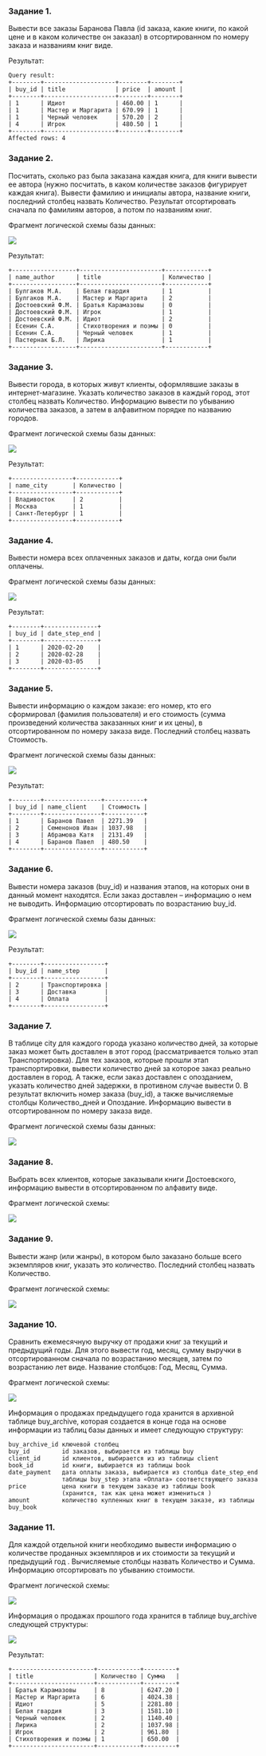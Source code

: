 ### Задание 1.

Вывести все заказы Баранова Павла (id заказа, какие книги, по какой цене и в каком количестве он заказал) в отсортированном по номеру заказа и названиям книг виде.

Результат:
```
Query result:
+--------+--------------------+--------+--------+
| buy_id | title              | price  | amount |
+--------+--------------------+--------+--------+
| 1      | Идиот              | 460.00 | 1      |
| 1      | Мастер и Маргарита | 670.99 | 1      |
| 1      | Черный человек     | 570.20 | 2      |
| 4      | Игрок              | 480.50 | 1      |
+--------+--------------------+--------+--------+
Affected rows: 4
```

### Задание 2. 

Посчитать, сколько раз была заказана каждая книга, для книги вывести ее автора (нужно посчитать, в каком количестве заказов фигурирует каждая книга).  Вывести фамилию и инициалы автора, название книги, последний столбец назвать Количество. Результат отсортировать сначала  по фамилиям авторов, а потом по названиям книг.

Фрагмент логической схемы базы данных:  

![ ](https://ucarecdn.com/c9356f96-1b19-42ce-8c9e-e7a8169734fc/)

Результат:
```
+------------------+-----------------------+------------+
| name_author      | title                 | Количество |
+------------------+-----------------------+------------+
| Булгаков М.А.    | Белая гвардия         | 1          |
| Булгаков М.А.    | Мастер и Маргарита    | 2          |
| Достоевский Ф.М. | Братья Карамазовы     | 0          |
| Достоевский Ф.М. | Игрок                 | 1          |
| Достоевский Ф.М. | Идиот                 | 2          |
| Есенин С.А.      | Стихотворения и поэмы | 0          |
| Есенин С.А.      | Черный человек        | 1          |
| Пастернак Б.Л.   | Лирика                | 1          |
+------------------+-----------------------+------------+
```

### Задание 3. 

Вывести города, в которых живут клиенты, оформлявшие заказы в интернет-магазине. Указать количество заказов в каждый город, этот столбец назвать Количество. Информацию вывести по убыванию количества заказов, а затем в алфавитном порядке по названию городов.

Фрагмент логической схемы базы данных:

![](https://ucarecdn.com/1e4836b9-6cf8-41bd-9f82-38b11c7882aa/)

Результат:
```
+-----------------+------------+
| name_city       | Количество |
+-----------------+------------+
| Владивосток     | 2          |
| Москва          | 1          |
| Санкт-Петербург | 1          |
+-----------------+------------+
```

### Задание 4.

Вывести номера всех оплаченных заказов и даты, когда они были оплачены.

Фрагмент логической схемы базы данных:

![](https://ucarecdn.com/a6be5406-fcef-4a74-89bc-eb7833621092/)

Результат:
```
+--------+---------------+
| buy_id | date_step_end |
+--------+---------------+
| 1      | 2020-02-20    |
| 2      | 2020-02-28    |
| 3      | 2020-03-05    |
+--------+---------------+
```

### Задание 5.

Вывести информацию о каждом заказе: его номер, кто его сформировал (фамилия пользователя) и его стоимость (сумма произведений количества заказанных книг и их цены), в отсортированном по номеру заказа виде. Последний столбец назвать Стоимость.

Фрагмент логической схемы базы данных:

![](https://ucarecdn.com/cce071e8-3a35-4642-8fff-460f0899e4eb/)

Результат:
```
+--------+----------------+-----------+
| buy_id | name_client    | Стоимость |
+--------+----------------+-----------+
| 1      | Баранов Павел  | 2271.39   |
| 2      | Семенонов Иван | 1037.98   |
| 3      | Абрамова Катя  | 2131.49   |
| 4      | Баранов Павел  | 480.50    |
+--------+----------------+-----------+
```

### Задание 6. 

Вывести номера заказов (buy_id) и названия этапов, на которых они в данный момент находятся. Если заказ доставлен –  информацию о нем не выводить. Информацию отсортировать по возрастанию buy_id.

Фрагмент логической схемы базы данных:

![](https://ucarecdn.com/0178ea29-ab37-4ce9-83ac-bd49d2636c20/)

Результат:
```
+--------+-----------------+
| buy_id | name_step       |
+--------+-----------------+
| 2      | Транспортировка |
| 3      | Доставка        |
| 4      | Оплата          |
+--------+-----------------+
```

### Задание 7.

В таблице city для каждого города указано количество дней, за которые заказ может быть доставлен в этот город (рассматривается только этап Транспортировка). Для тех заказов, которые прошли этап транспортировки, вывести количество дней за которое заказ реально доставлен в город. А также, если заказ доставлен с опозданием, указать количество дней задержки, в противном случае вывести 0. В результат включить номер заказа (buy_id), а также вычисляемые столбцы Количество_дней и Опоздание. Информацию вывести в отсортированном по номеру заказа виде.

Фрагмент логической схемы базы данных:

![](https://ucarecdn.com/6b3c2d87-7353-48e6-adfd-26c338886f4a/)

### Задание 8.

Выбрать всех клиентов, которые заказывали книги Достоевского, информацию вывести в отсортированном по алфавиту виде.

Фрагмент логической схемы:

![](https://ucarecdn.com/81b4c54e-bfb0-4582-9df9-279b6be0154e/)

### Задание 9.

Вывести жанр (или жанры), в котором было заказано больше всего экземпляров книг, указать это количество. Последний столбец назвать Количество.

Фрагмент логической схемы:

![](https://ucarecdn.com/710494ce-e3a3-4d4b-8f10-5ab41b474b31/)

### Задание 10.

Сравнить ежемесячную выручку от продажи книг за текущий и предыдущий годы. Для этого вывести год, месяц, сумму выручки в отсортированном сначала по возрастанию месяцев, затем по возрастанию лет виде. Название столбцов: Год, Месяц, Сумма.

Фрагмент логической схемы:

![](https://ucarecdn.com/843369b4-8065-4023-99bf-60a08aaafa34/)

Информация о продажах предыдущего года хранится в архивной таблице buy_archive, которая создается в конце года на основе информации из таблиц базы данных и имеет следующую структуру:
```
buy_archive_id ключевой столбец
buy_id         id заказов, выбирается из таблицы buy
client_id      id клиентов, выбирается из из таблицы client
book_id        id книги, выбирается из таблицы book
date_payment   дата оплаты заказа, выбирается из столбца date_step_end
               таблицы buy_step этапа «Оплата» соответствующего заказа
price          цена книги в текущем заказе из таблицы book
               (хранится, так как цена может измениться )
amount         количество купленных книг в текущем заказе, из таблицы buy_book
```

### Задание 11.
Для каждой отдельной книги необходимо вывести информацию о количестве проданных экземпляров и их стоимости за текущий и предыдущий год . Вычисляемые столбцы назвать Количество и Сумма. Информацию отсортировать по убыванию стоимости.

Фрагмент логической схемы:

![](https://ucarecdn.com/d5c5d16e-32eb-4caa-8fc8-6982cda2ac32/)

Информация о продажах прошлого года хранится в таблице buy_archive следующей структуры:

![](https://ucarecdn.com/bd089cc7-acb0-442e-a276-4995f7ade4b1/)

Результат:
```
+-----------------------+------------+---------+
| title                 | Количество | Сумма   |
+-----------------------+------------+---------+
| Братья Карамазовы     | 8          | 6247.20 |
| Мастер и Маргарита    | 6          | 4024.38 |
| Идиот                 | 5          | 2281.80 |
| Белая гвардия         | 3          | 1581.10 |
| Черный человек        | 2          | 1140.40 |
| Лирика                | 2          | 1037.98 |
| Игрок                 | 2          | 961.80  |
| Стихотворения и поэмы | 1          | 650.00  |
+-----------------------+------------+---------+
```
